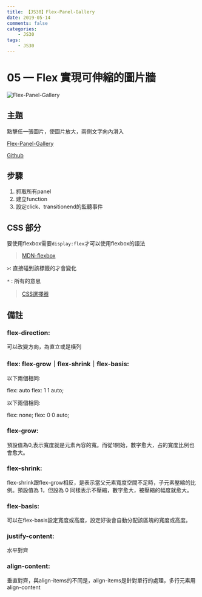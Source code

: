 ```yaml
---
title: 【JS30】Flex-Panel-Gallery
date: 2019-05-14
comments: false
categories:
    - JS30
tags:
    - JS30
---
```


# 05 — Flex 實現可伸縮的圖片牆

![Flex-Panel-Gallery](0_y6DLMvPEiGfMmZbG.png)

## 主題

點擊任一張圖片，使圖片放大，兩側文字向內滑入

[Flex-Panel-Gallery](https://des86532.github.io/javascript-30/05_Flex-Panel-Gallery/index.html)

[Github](https://github.com/des86532/javascript-30/tree/master/05_Flex-Panel-Gallery)

## 步驟

1. 抓取所有panel
2. 建立function
3. 設定click、transitionend的監聽事件

## CSS 部分

要使用flexbox需要`display:flex`才可以使用flexbox的語法

> [MDN-flexbox](https://developer.mozilla.org/zh-CN/docs/Web/CSS/flex)

`>`:
直接碰到該標籤的才會變化

`*` :
所有的意思

> [CSS選擇器](https://pjchender.blogspot.com/2015/07/css.html)

## 備註

### flex-direction:

可以改變方向，為直立或是橫列

### flex: flex-grow｜flex-shrink｜flex-basis:

以下兩個相同:

flex: auto
flex: 1 1 auto;

以下兩個相同:

flex: none;
flex: 0 0 auto;

### flex-grow:

預設值為0,表示寬度就是元素內容的寬。而從1開始，數字愈大，占的寬度比例也會愈大。

### flex-shrink:

flex-shrink跟flex-grow相反，是表示當父元素寬度空間不足時，子元素壓縮的比例。預設值為 1，但設為 0 同樣表示不壓縮，數字愈大，被壓縮的幅度就愈大。

### flex-basis:

可以在flex-basis設定寬度或高度，設定好後會自動分配該區塊的寬度或高度。

### justify-content:

水平對齊

### align-content:

垂直對齊，與align-items的不同是，align-items是針對單行的處理，多行元素用align-content